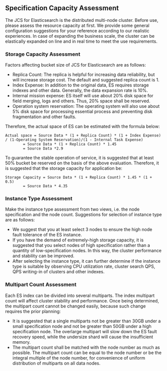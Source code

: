 ## Specification Capacity Assessment
The JCS for Elasticsearch is the distributed multi-node cluster. Before use, please assess the resource capacity at first. We provide some general configuration suggestions for your reference according to our realistic experiences. In case of expanding the business scale, the cluster can be elastically expanded on line and in real time to meet the use requirements.
### Storage Capacity Assessment
Factors affecting bucket size of JCS for Elasticsearch are as follows:</br>
- Replica Count: The replica is helpful for increasing data reliability, but will increase storage cost. The default and suggested replica count is 1.</br>
- Index Expense: In addition to the original data, ES requires storage indexes and other data. Generally, the data expansion rate is 10%.</br>
- Internal mission expense: ES itself will use about 20% disk space for field merging, logs and others. Thus, 20% space shall be reserved.</br>
- Operation system reservation: The operating system will also use about 5% disk space for processing essential process and preventing disk fragmentation and other faults.</br>

Therefore, the actual space of ES can be estimated with the formula below:

```
Actual space = Source Data * (1 + Replica Count) * (1 + Index Expense) / (1-Operating System Reservation)/(1 - Internal Task Expense) 
        = Source Data * (1 + Replica Count) * 1.45
        = Source Data *2.9
```

To guarantee the stable operation of service, it is suggested that at least 50% bucket be reserved on the basis of the above evaluation. Therefore, it is suggested that the storage capacity for application be:

```	
Storage Capacity = Source Data * (1 + Replica Count) * 1.45 * (1 + 0.5)
        = Source Data * 4.35
```

### Instance Type Assessment
Make the instance type assessment from two views, i.e. the node specification and the node count. Suggestions for selection of instance type are as follows:</br>
- We suggest that you at least select 3 nodes to ensure the high node fault tolerance of the ES instance.</br>
- If you have the demand of extremely-high storage capacity, it is suggested that you select nodes of high specification rather than a quantity of low-specification nodes. In this way, the cluster performance and stability can be improved.</br>
- After selecting the instance type, it can further determine if the instance type is suitable by observing CPU utilization rate, cluster search QPS, QPS writing-in of clusters and other indexes.</br>
### Multipart Count Assessment
Each ES index can be divided into several multiparts. The index multipart count will affect cluster stability and performance. Once being determined, the multipart count cannot be changed easily, because such change requires the prior planning:</br>
- It is suggested that a single multiparts not be greater than 30GB under a small specification node and not be greater than 50GB under a high specification node. The overlarge multipart will slow down the ES fault recovery speed, while the undersize shard will cause the insufficient memory.</br>
- The multipart count shall be matched with the node number as much as possible. The multipart count can be equal to the node number or be the integral multiple of the node number, for convenience of uniform distribution of multiparts on all data nodes.</br>
